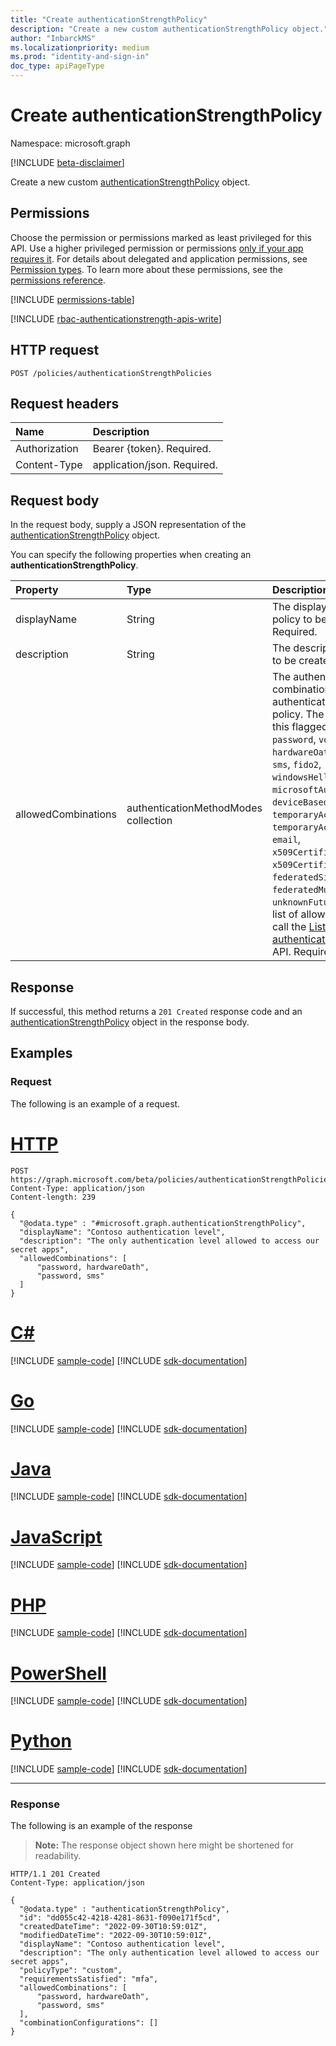 ```yaml
---
title: "Create authenticationStrengthPolicy"
description: "Create a new custom authenticationStrengthPolicy object."
author: "InbarckMS"
ms.localizationpriority: medium
ms.prod: "identity-and-sign-in"
doc_type: apiPageType
---
```


# Create authenticationStrengthPolicy
Namespace: microsoft.graph

[!INCLUDE [beta-disclaimer](../../includes/beta-disclaimer.md)]

Create a new custom [authenticationStrengthPolicy](../resources/authenticationstrengthpolicy.md) object.

## Permissions
Choose the permission or permissions marked as least privileged for this API. Use a higher privileged permission or permissions [only if your app requires it](/graph/permissions-overview#best-practices-for-using-microsoft-graph-permissions). For details about delegated and application permissions, see [Permission types](/graph/permissions-overview#permission-types). To learn more about these permissions, see the [permissions reference](/graph/permissions-reference).

<!-- { "blockType": "permissions", "name": "authenticationstrengthroot_post_policies" } -->
[!INCLUDE [permissions-table](../includes/permissions/authenticationstrengthroot-post-policies-permissions.md)]

[!INCLUDE [rbac-authenticationstrength-apis-write](../includes/rbac-for-apis/rbac-authenticationstrength-apis-write.md)]

## HTTP request

<!-- {
  "blockType": "ignored"
}
-->
``` http
POST /policies/authenticationStrengthPolicies
```

## Request headers
|Name|Description|
|:---|:---|
|Authorization|Bearer {token}. Required.|
|Content-Type|application/json. Required.|

## Request body
In the request body, supply a JSON representation of the [authenticationStrengthPolicy](../resources/authenticationstrengthpolicy.md) object.

You can specify the following properties when creating an **authenticationStrengthPolicy**.

|Property|Type|Description|
|:---|:---|:---|
|displayName|String|The display name of the policy to be created. Required.|
|description|String|The description of the policy to be created. Optional.|
|allowedCombinations|authenticationMethodModes collection|The authentication method combinations allowed by this authentication strength policy. The possible values of this flagged enum are: `password`, `voice`, `hardwareOath`, `softwareOath`, `sms`, `fido2`, `windowsHelloForBusiness`, `microsoftAuthenticatorPush`, `deviceBasedPush`, `temporaryAccessPassOneTime`, `temporaryAccessPassMultiUse`, `email`, `x509CertificateSingleFactor`, `x509CertificateMultiFactor`, `federatedSingleFactor`, `federatedMultiFactor`, `unknownFutureValue`. For the list of allowed combinations, call the [List authenticationMethodModes](../api/authenticationstrengthroot-list-authenticationmethodmodes.md) API. Required.|

## Response

If successful, this method returns a `201 Created` response code and an [authenticationStrengthPolicy](../resources/authenticationstrengthpolicy.md) object in the response body.

## Examples

### Request
The following is an example of a request.

# [HTTP](#tab/http)
<!-- {
  "blockType": "request",
  "name": "create_authenticationstrengthpolicy_from_"
}
-->
``` http
POST https://graph.microsoft.com/beta/policies/authenticationStrengthPolicies
Content-Type: application/json
Content-length: 239

{
  "@odata.type" : "#microsoft.graph.authenticationStrengthPolicy",
  "displayName": "Contoso authentication level",
  "description": "The only authentication level allowed to access our secret apps",
  "allowedCombinations": [
      "password, hardwareOath",
      "password, sms"
  ]
}
```

# [C#](#tab/csharp)
[!INCLUDE [sample-code](../includes/snippets/csharp/create-authenticationstrengthpolicy-from--csharp-snippets.md)]
[!INCLUDE [sdk-documentation](../includes/snippets/snippets-sdk-documentation-link.md)]

# [Go](#tab/go)
[!INCLUDE [sample-code](../includes/snippets/go/create-authenticationstrengthpolicy-from--go-snippets.md)]
[!INCLUDE [sdk-documentation](../includes/snippets/snippets-sdk-documentation-link.md)]

# [Java](#tab/java)
[!INCLUDE [sample-code](../includes/snippets/java/create-authenticationstrengthpolicy-from--java-snippets.md)]
[!INCLUDE [sdk-documentation](../includes/snippets/snippets-sdk-documentation-link.md)]

# [JavaScript](#tab/javascript)
[!INCLUDE [sample-code](../includes/snippets/javascript/create-authenticationstrengthpolicy-from--javascript-snippets.md)]
[!INCLUDE [sdk-documentation](../includes/snippets/snippets-sdk-documentation-link.md)]

# [PHP](#tab/php)
[!INCLUDE [sample-code](../includes/snippets/php/create-authenticationstrengthpolicy-from--php-snippets.md)]
[!INCLUDE [sdk-documentation](../includes/snippets/snippets-sdk-documentation-link.md)]

# [PowerShell](#tab/powershell)
[!INCLUDE [sample-code](../includes/snippets/powershell/create-authenticationstrengthpolicy-from--powershell-snippets.md)]
[!INCLUDE [sdk-documentation](../includes/snippets/snippets-sdk-documentation-link.md)]

# [Python](#tab/python)
[!INCLUDE [sample-code](../includes/snippets/python/create-authenticationstrengthpolicy-from--python-snippets.md)]
[!INCLUDE [sdk-documentation](../includes/snippets/snippets-sdk-documentation-link.md)]

---

### Response
The following is an example of the response
>**Note:** The response object shown here might be shortened for readability.
<!-- {
  "blockType": "response",
  "truncated": true,
  "@odata.type": "microsoft.graph.authenticationStrengthPolicy"
}
-->
``` http
HTTP/1.1 201 Created
Content-Type: application/json

{
  "@odata.type" : "authenticationStrengthPolicy",
  "id": "dd055c42-4218-4281-8631-f090e171f5cd",
  "createdDateTime": "2022-09-30T10:59:01Z",
  "modifiedDateTime": "2022-09-30T10:59:01Z",
  "displayName": "Contoso authentication level",
  "description": "The only authentication level allowed to access our secret apps",
  "policyType": "custom",
  "requirementsSatisfied": "mfa",
  "allowedCombinations": [
      "password, hardwareOath",
      "password, sms"
  ],
  "combinationConfigurations": []
}

```

